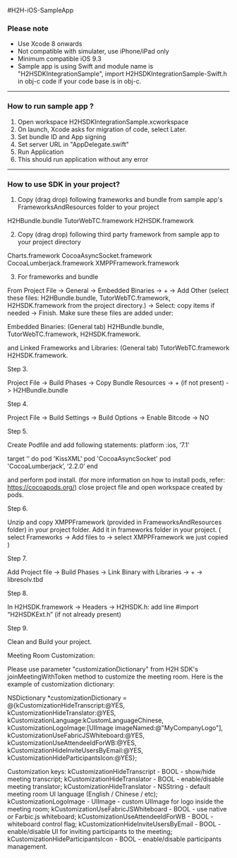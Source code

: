 ﻿

#H2H-iOS-SampleApp
 
### Please note

* Use Xcode 8 onwards
* Not compatible with simulater, use iPhone/iPad only
* Minimum compatible iOS 9.3
* Sample app is using Swift and module name is "H2HSDKIntegrationSample", import H2HSDKIntegrationSample-Swift.h in obj-c code if your code base is in obj-c.

---
### How to run sample app ?

1. Open workspace H2HSDKIntegrationSample.xcworkspace
2. On launch, Xcode asks for migration of code, select Later.
3. Set bundle ID and App signing 
4. Set server URL in "AppDelegate.swift"
5. Run Application
6. This should run application without any error

---
### How to use SDK in your project?

1. Copy (drag drop) following frameworks and bundle from sample app's FrameworksAndResources folder to your project

  H2HBundle.bundle
  TutorWebTC.framework
  H2HSDK.framework

2. Copy (drag drop) following third party framework from sample app to your project directory

  Charts.framework
  CocoaAsyncSocket.framework
  CocoaLumberjack.framework
  XMPPFramework.framework

3. For frameworks and bundle

  From Project File -> General -> Embedded Binaries -> + -> Add Other (select these files: H2HBundle.bundle, TutorWebTC.framework, H2HSDK.framework from the project directory.) -> Select: copy items if needed -> Finish.
  Make sure these files are added under:

  Embedded Binaries: (General tab)
  H2HBundle.bundle,
  TutorWebTC.framework,
  H2HSDK.framework.

  and Linked Frameworks and Libraries: (General tab)
  TutorWebTC.framework
  H2HSDK.framework.

Step 3.

  Project File -> Build Phases -> Copy Bundle Resources -> + (if not present) -> H2HBundle.bundle

Step 4.

  Project File -> Build Settings -> Build Options -> Enable Bitcode -> NO

Step 5.

  Create Podfile and add following statements:
  platform :ios, ‘7.1’

  target ‘<Target Name>’ do
  pod 'KissXML'
  pod 'CocoaAsyncSocket'
  pod 'CocoaLumberjack’, ‘2.2.0’
  end


  and perform pod install.
  (for more information on how to install pods, refer: https://cocoapods.org/)
  close project file and open workspace created by pods.

Step 6.

  Unzip and copy XMPPFramework (provided in FrameworksAndResources folder) in your project folder.
  Add it in frameworks folder in your project. ( select Frameworks -> Add files to <Project Name> -> select XMPPFramework we just copied )

Step 7.

  Add Project file -> Build Phases -> Link Binary with Libraries -> + -> libresolv.tbd

Step 8.

  In H2HSDK.framework -> Headers -> H2HSDK.h: add line #import “H2HSDKExt.h” (if not already present)

Step 9.

  Clean and Build your project.



Meeting Room Customization:

Please use parameter "customizationDictionary" from H2H SDK's joinMeetingWithToken method to customize the meeting room. Here is the example of customization dictionary:

NSDictionary *customizationDictionary = @{kCustomizationHideTranscript:@YES,
                                          kCustomizationHideTranslator:@YES,
                                                kCustomizationLanguage:kCustomLanguageChinese,
                                               kCustomizationLogoImage:[UIImage imageNamed:@"MyCompanyLogo"],
                                   kCustomizationUseFabricJSWhiteboard:@YES,
                                      kCustomizationUseAttendeeIdForWB:@YES,
                                  kCustomizationHideInviteUsersByEmail:@YES,
                                    kCustomizationHideParticipantsIcon:@YES};

Customization keys:
kCustomizationHideTranscript - BOOL - show/hide meeting transcript;
kCustomizationHideTranslator - BOOL - enable/disable meeting translator;
kCustomizationHideTranslator - NSString - default meeting room UI language (English / Chinese / etc);
kCustomizationLogoImage - UIImage - custom UIImage for logo inside the meeting room;
kCustomizationUseFabricJSWhiteboard - BOOL - use native or Farbic.js whiteboard;
kCustomizationUseAttendeeIdForWB - BOOL - whiteboard control flag;
kCustomizationHideInviteUsersByEmail - BOOL - enable/disable UI for inviting participants to the meeting;
kCustomizationHideParticipantsIcon - BOOL - enable/disable participants management.
